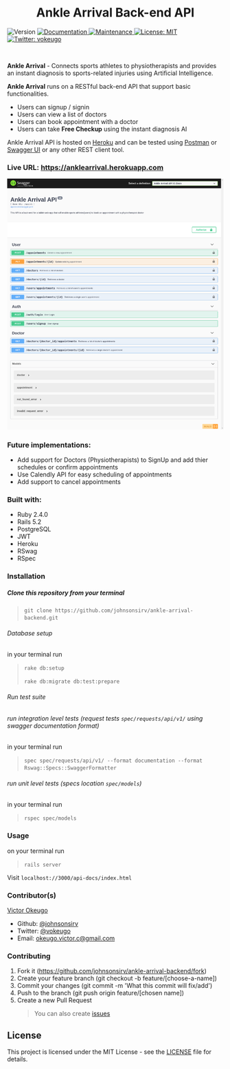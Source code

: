 <h1 align="center">Ankle Arrival Back-end API</h1>
<p>
  <img alt="Version" src="https://img.shields.io/badge/version-1.0.0-blue.svg?cacheSeconds=2592000" />
  <a href="https://github.com/johnsonsirv/ankle-arrival-backend#readme" target="_blank">
    <img alt="Documentation" src="https://img.shields.io/badge/documentation-yes-brightgreen.svg" />
  </a>
  <a href="https://github.com/johnsonsirv/ankle-arrival-backend/graphs/commit-activity" target="_blank">
    <img alt="Maintenance" src="https://img.shields.io/badge/Maintained%3F-yes-green.svg" />
  </a>
  <a href="https://github.com/johnsonsirv/ankle-arrival-backend/blob/master/LICENSE" target="_blank">
    <img alt="License: MIT" src="https://img.shields.io/github/license/johnsonsirv/ankle-arrival-backend" />
  </a>
  <a href="https://twitter.com/vokeugo" target="_blank">
    <img alt="Twitter: vokeugo" src="https://img.shields.io/twitter/follow/vokeugo.svg?style=social" />
  </a>
</p>

<br>

<p>
  <b>Ankle Arrival</b> - Connects sports athletes to physiotherapists and provides an instant diagnosis to sports-related injuries using Artificial Intelligence.

<b>Ankle Arrival</b> runs on a RESTful back-end API that support basic functionalities.
</p>

- Users can signup / signin
- Users can view a list of doctors
- Users can book appointment with a doctor
- Users can take **Free Checkup** using the instant diagnosis AI

Ankle Arrival API is hosted on [Heroku](https://heroku.com) and can be tested using [Postman](https://chrome.google.com/webstore/detail/postman/fhbjgbiflinjbdggehcddcbncdddomop?hl=en) or [Swagger UI](https://anklearrival.herokuapp.com/api-docs/index.html) or any other REST client tool.

### Live URL: https://anklearrival.herokuapp.com

<a href="https://anklearrival.herokuapp.com/api-docs/index.html" target="_blank">
    <img alt="ankle-arrival" src="https://github.com/johnsonsirv/ankle-arrival-backend/blob/ouath/docs/ankle-arrival.png" />
</a>

### Future implementations:

- Add support for Doctors (Physiotherapists) to SignUp and add thier schedules or confirm appointments
- Use Calendly API for easy scheduling of appointments
- Add support to cancel appointments

### Built with:

- Ruby 2.4.0
- Rails 5.2
- PostgreSQL
- JWT
- Heroku
- RSwag
- RSpec

### Installation

##### Clone this repository from your terminal

> `git clone https://github.com/johnsonsirv/ankle-arrival-backend.git`

###### Database setup

in your terminal run

> `rake db:setup`
>
> `rake db:migrate db:test:prepare`

###### Run test suite

###### run integration level tests (request tests `spec/requests/api/v1/` using swagger documentation format)

in your terminal run

> `spec spec/requests/api/v1/ --format documentation --format Rswag::Specs::SwaggerFormatter`

###### run unit level tests (specs location `spec/models`)

in your terminal run

> `rspec spec/models`

### Usage

on your terminal run

> `rails server`

Visit `localhost://3000/api-docs/index.html`

### Contributor(s)

[Victor Okeugo](https://linkedin.com/in/victorokeugo/)

- Github: [@johnsonsirv](https://github.com/johnsonsirv)
- Twitter: [@vokeugo](https://twitter.com/@vokeugo/)
- Email: [okeugo.victor.c@gmail.com]()

### Contributing

1. Fork it (https://github.com/johnsonsirv/ankle-arrival-backend/fork)
2. Create your feature branch (git checkout -b feature/[choose-a-name])
3. Commit your changes (git commit -m 'What this commit will fix/add')
4. Push to the branch (git push origin feature/[chosen name])
5. Create a new Pull Request
   > You can also create [issues](https://github.com/johnsonsirv/ankle-arrival-backend/issues)

## License

This project is licensed under the MIT License - see the [LICENSE](./LICENSE.md) file for details.